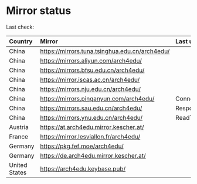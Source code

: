 <script src="./time.js"></script>
# Mirror status
Last check: <script type="text/javascript">localize(1670858494.9226375);</script>

|Country|Mirror|Last update|
|:------|:-----|:----------|
|China|https://mirrors.tuna.tsinghua.edu.cn/arch4edu/|<script type="text/javascript">localize(1670826887);</script>|
|China|https://mirrors.aliyun.com/arch4edu/|<script type="text/javascript">localize(1670783563);</script>|
|China|https://mirrors.bfsu.edu.cn/arch4edu/|<script type="text/javascript">localize(1670826887);</script>|
|China|https://mirror.iscas.ac.cn/arch4edu/|<script type="text/javascript">localize(1670826887);</script>|
|China|https://mirrors.nju.edu.cn/arch4edu/|<script type="text/javascript">localize(1670740508);</script>|
|China|https://mirrors.pinganyun.com/arch4edu/|ConnectTimeout|
|China|https://mirrors.sau.edu.cn/arch4edu/|Response 500|
|China|https://mirrors.ynu.edu.cn/arch4edu/|ReadTimeout|
|Austria|https://at.arch4edu.mirror.kescher.at/|<script type="text/javascript">localize(1670826887);</script>|
|France|https://mirror.lesviallon.fr/arch4edu/|<script type="text/javascript">localize(1670826887);</script>|
|Germany|https://pkg.fef.moe/arch4edu/|<script type="text/javascript">localize(1670826887);</script>|
|Germany|https://de.arch4edu.mirror.kescher.at/|<script type="text/javascript">localize(1670826887);</script>|
|United States|https://arch4edu.keybase.pub/|<script type="text/javascript">localize(1670783563);</script>|

<script src="./tablefilter/tablefilter.js"></script>
<script src="./table.js"></script>